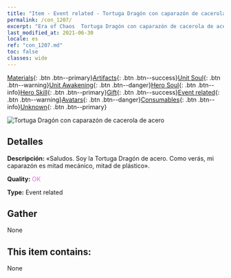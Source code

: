 ```yaml
---
title: "Item - Event related - Tortuga Dragón con caparazón de cacerola de acero"
permalink: /con_1207/
excerpt: "Era of Chaos  Tortuga Dragón con caparazón de cacerola de acero"
last_modified_at: 2021-06-30
locale: es
ref: "con_1207.md"
toc: false
classes: wide
---
```

 [Materials](/ItemsES/){: .btn .btn--primary}[Artifacts](/ItemsES/Artifacts/){: .btn .btn--success}[Unit Soul](/ItemsES/UnitSoul/){: .btn .btn--warning}[Unit Awakening](/ItemsES/UnitAwakening/){: .btn .btn--danger}[Hero Soul](/ItemsES/HeroSoul/){: .btn .btn--info}[Hero Skill](/ItemsES/HeroSkill/){: .btn .btn--primary}[Gift](/ItemsES/Gift/){: .btn .btn--success}[Event related](/ItemsES/Events/){: .btn .btn--warning}[Avatars](/ItemsES/Avatars/){: .btn .btn--danger}[Consumables](/ItemsES/Consumables/){: .btn .btn--info}[Unknown](/ItemsES/Unknown/){: .btn .btn--primary}

 ![Tortuga Dragón con caparazón de cacerola de acero](/images/t/i_81521231.png)

## Detalles
 **Descripción:** «Saludos. Soy la Tortuga Dragón de acero. Como verás, mi caparazón es mitad mecánico, mitad de plástico».

 **Quality:** <span style="color: #DA70D6">OK</span>

 **Type:** Event related

## Gather

  None

## This item contains:

  None


